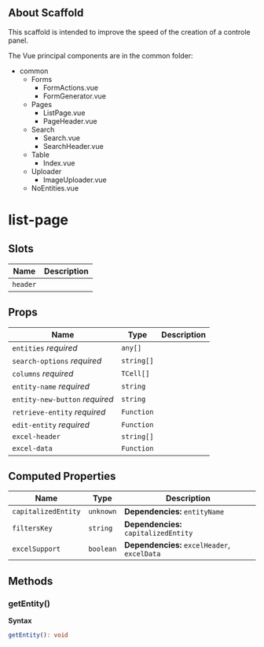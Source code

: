 ## About Scaffold

This scaffold is intended to improve the speed of the creation of a controle panel.

The Vue principal components are in the common folder:
- common
    - Forms
        - FormActions.vue
        - FormGenerator.vue
    - Pages
        - ListPage.vue
        - PageHeader.vue
    - Search
        - Search.vue
        - SearchHeader.vue
    - Table
        - Index.vue
    - Uploader
        - ImageUploader.vue
    - NoEntities.vue


# list-page

## Slots

| Name     | Description |
| -------- | ----------- |
| `header` | &nbsp;      |

## Props

| Name                           | Type       | Description |
| ------------------------------ | ---------- | ----------- |
| `entities` *required*          | `any[]`    |             |
| `search-options` *required*    | `string[]` |             |
| `columns` *required*           | `TCell[]`  |             |
| `entity-name` *required*       | `string`   |             |
| `entity-new-button` *required* | `string`   |             |
| `retrieve-entity` *required*   | `Function` |             |
| `edit-entity` *required*       | `Function` |             |
| `excel-header`                 | `string[]` |             |
| `excel-data`                   | `Function` | &nbsp;      |

## Computed Properties

| Name                | Type      | Description                                  |
| ------------------- | --------- | -------------------------------------------- |
| `capitalizedEntity` | `unknown` | **Dependencies:** `entityName`               |
| `filtersKey`        | `string`  | **Dependencies:** `capitalizedEntity`        |
| `excelSupport`      | `boolean` | **Dependencies:** `excelHeader`, `excelData` |

## Methods

### getEntity()

**Syntax**

```typescript
getEntity(): void
```

